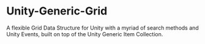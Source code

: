 # Unity-Generic-Grid
A flexible Grid Data Structure for Unity with a myriad of search methods and Unity Events, built on top of the Unity Generic Item Collection.
